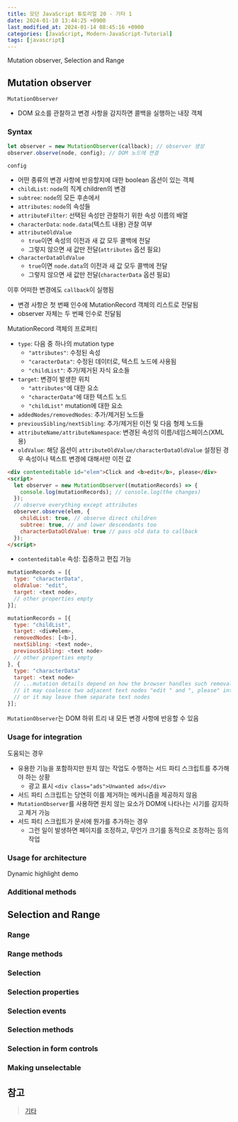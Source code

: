 ```yaml
---
title: 모던 JavaScript 튜토리얼 20 - 기타 1
date: 2024-01-10 13:44:25 +0900
last_modified_at: 2024-01-14 08:45:16 +0900
categories: [JavaScript, Modern-JavaScript-Tutorial]
tags: [javascript]
---
```


Mutation observer, Selection and Range

## Mutation observer

`MutationObserver`

- DOM 요소를 관찰하고 변경 사항을 감지하면 콜백을 실행하는 내장 객체

### Syntax

```javascript
let observer = new MutationObserver(callback); // observer 생성
observer.observe(node, config); // DOM 노드에 연결
```

`config`

- 어떤 종류의 변경 사항에 반응할지에 대한 boolean 옵션이 있는 객체
- `childList`: `node`의 직계 children의 변경
- `subtree`: `node`의 모든 후손에서
- `attributes`: `node`의 속성들
- `attributeFilter`: 선택된 속성만 관찰하기 위한 속성 이름의 배열
- `characterData`: `node.data`(텍스트 내용) 관찰 여부
- `attributeOldValue`
  - `true`이면 속성의 이전과 새 값 모두 콜백에 전달
  - 그렇지 않으면 새 값만 전달(`attributes` 옵션 필요)
- `characterDataOldValue`
  - `true`이면 `node.data`의 이전과 새 값 모두 콜백에 전달
  - 그렇지 않으면 새 값만 전달(`characterData` 옵션 필요)

이후 어떠한 변경에도 `callback`이 실행됨

- 변경 사항은 첫 번째 인수에 MutationRecord 객체의 리스트로 전달됨
- observer 자체는 두 번째 인수로 전달됨

MutationRecord 객체의 프로퍼티

- `type`: 다음 중 하나의 mutation type
  - `"attributes"`: 수정된 속성
  - `"caracterData"`: 수정된 데이터로, 텍스트 노드에 사용됨
  - `"childList"`: 추가/제거된 자식 요소들
- `target`: 변경이 발생한 위치
  - `"attributes"`에 대한 요소
  - `"characterData"`에 대한 텍스트 노드
  - `"childList"` mutation에 대한 요소
- `addedNodes/removedNodes`: 추가/제거된 노드들
- `previousSibling/nextSibling`: 추가/제거된 이전 및 다음 형제 노드들
- `attributeName/attributeNamespace`: 변경된 속성의 이름/네임스페이스(XML 용)
- `oldValue`: 해당 옵션이 `attributeOldValue/characterDataOldValue` 설정된 경우 속성이나 텍스트 변경에 대해서만 이전 값

```html
<div contenteditable id="elem">Click and <b>edit</b>, please</div>
<script>
  let observer = new MutationObserver((mutationRecords) => {
    console.log(mutationRecords); // console.log(the changes)
  });
  // observe everything except attributes
  observer.observe(elem, {
    childList: true, // observe direct children
    subtree: true, // and lower descendants too
    characterDataOldValue: true // pass old data to callback
  });
</script>
```

- `contenteditable` 속성: 집중하고 편집 가능

```javascript
mutationRecords = [{
  type: "characterData",
  oldValue: "edit",
  target: <text node>,
  // other properties empty
}];
```

```javascript
mutationRecords = [{
  type: "childList",
  target: <div#elem>,
  removedNodes: [<b>],
  nextSibling: <text node>,
  previousSibling: <text node>
  // other properties empty
}, {
  type: "characterData"
  target: <text node>
  // ...mutation details depend on how the browser handles such removal
  // it may coalesce two adjacent text nodes "edit " and ", please" into one node
  // or it may leave them separate text nodes
}];
```

`MutationObserver`는 DOM 하위 트리 내 모든 변경 사항에 반응할 수 있음

### Usage for integration

도움되는 경우

- 유용한 기능을 포함하지만 원치 않는 작업도 수행하는 서드 파티 스크립트를 추가해야 하는 상황
  - 광고 표시 `<div class="ads">Unwanted ads</div>`
- 서드 파티 스크립트는 당연히 이를 제거하는 메커니즘을 제공하지 않음
- `MutationObserver`를 사용하면 원치 않는 요소가 DOM에 나타나는 시기를 감지하고 제거 가능
- 서드 파티 스크립트가 문서에 뭔가를 추가하는 경우
  - 그런 일이 발생하면 페이지를 조정하고, 무언가 크기를 동적으로 조정하는 등의 작업

### Usage for architecture

Dynamic highlight demo

### Additional methods

## Selection and Range

### Range

### Range methods

### Selection

### Selection properties

### Selection events

### Selection methods

### Selection in form controls

### Making unselectable

## 참고

> [기타](https://ko.javascript.info/ui-misc)
